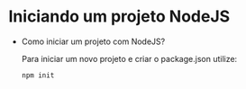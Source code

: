 # Iniciando um projeto NodeJS

- Como iniciar um projeto com NodeJS?
    
    Para iniciar um novo projeto e criar o package.json utilize:
    
    ```bash
    npm init
    ```